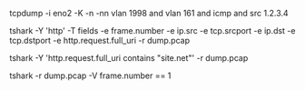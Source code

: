 tcpdump -i eno2 -K -n -nn vlan 1998 and vlan 161 and icmp and src 1.2.3.4

tshark -Y 'http' -T fields -e frame.number  -e ip.src -e tcp.srcport -e ip.dst -e tcp.dstport -e http.request.full_uri -r dump.pcap 

tshark -Y 'http.request.full_uri contains "site.net"' -r dump.pcap

tshark   -r dump.pcap -V frame.number == 1